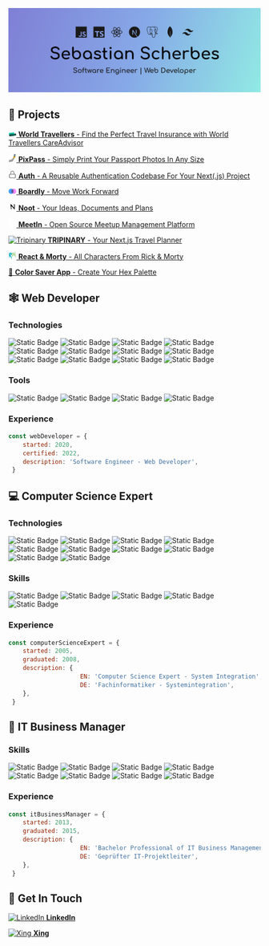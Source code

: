[![Header](https://github.com/sebsch1337/sebsch1337/blob/main/banner.svg "Header")](https://github.com/sebsch1337)

## 🚀 Projects
<a href='https://github.com/sebsch1337/world-travellers'><img width="16px" alt="World Travellers" src="https://github.com/sebsch1337/world-travellers/blob/main/public/logo.svg" /> <strong>World Travellers</strong> - Find the Perfect Travel Insurance with World Travellers CareAdvisor</a>

<a href='https://github.com/sebsch1337/pixpass'><img width="16px" alt="PixPass" src="https://github.com/sebsch1337/pixpass/blob/main/logo.svg"> <strong>PixPass</strong> - Simply Print Your Passport Photos In Any Size</a>

<a href='https://github.com/sebsch1337/auth'><img width="16px" alt="Auth" src="https://github.com/sebsch1337/auth/blob/main/public/logo.svg"> <strong>Auth</strong> - A Reusable Authentication Codebase For Your Next(.js) Project</a>

<a href='https://github.com/sebsch1337/boardly'><img width="16px" alt="Noot" src="https://github.com/sebsch1337/boardly/blob/main/public/logo.svg"> <strong>Boardly</strong> - Move Work Forward</a>

<a href='https://github.com/sebsch1337/noot'><img width="16px" alt="Noot" src="https://github.com/sebsch1337/noot/blob/main/public/logo.svg"> <strong>Noot</strong> - Your Ideas, Documents and Plans</a>

<a href='https://github.com/sebsch1337/meetin'><img width="16px" alt="MeetIn" src="https://raw.githubusercontent.com/sebsch1337/meetin/9e9edbe2a22c792462e5578e01248e8fb28e4da3/assets/logo.svg"> <strong>MeetIn</strong> - Open Source Meetup Management Platform</a>

<a href='https://github.com/sebsch1337/tripinary'><img width="16px" alt="Tripinary" src="https://user-images.githubusercontent.com/75478893/207782009-359706cf-e1c3-406b-bc50-7bc37da4fab4.svg"> <strong>TRIPINARY</strong> - Your Next.js Travel Planner</a>

<a href='https://github.com/sebsch1337/react-and-morty'><img width="16px" alt="React & Morty" src="https://github.com/sebsch1337/react-and-morty/blob/main/public/logo192.png"> <strong>React & Morty</strong> - All Characters From Rick & Morty</a>

<a href='https://github.com/sebsch1337/color-saver-app'>🎨 <strong>Color Saver App</strong> - Create Your Hex Palette</a>

## 🕸️ Web Developer
### Technologies
![Static Badge](https://img.shields.io/badge/JavaScript-black?style=for-the-badge&logo=javascript&labelColor=222A39&color=546991)
![Static Badge](https://img.shields.io/badge/TypeScript-black?style=for-the-badge&logo=typescript&labelColor=222A39&color=546991)
![Static Badge](https://img.shields.io/badge/React-black?style=for-the-badge&logo=react&labelColor=222A39&color=546991)
![Static Badge](https://img.shields.io/badge/Next.js-black?style=for-the-badge&logo=nextdotjs&labelColor=222A39&color=546991)
![Static Badge](https://img.shields.io/badge/SQL-black?style=for-the-badge&logo=postgresql&labelColor=222A39&color=546991)
![Static Badge](https://img.shields.io/badge/MongoDB-black?style=for-the-badge&logo=mongodb&labelColor=222A39&color=546991)
![Static Badge](https://img.shields.io/badge/Prisma-black?style=for-the-badge&logo=prisma&labelColor=222A39&color=546991)
![Static Badge](https://img.shields.io/badge/TailwindCSS-black?style=for-the-badge&logo=tailwindcss&labelColor=222A39&color=546991)
![Static Badge](https://img.shields.io/badge/Styled--Components-black?style=for-the-badge&logo=styledcomponents&labelColor=222A39&color=546991)
![Static Badge](https://img.shields.io/badge/Auth.js-black?style=for-the-badge&logo=nextdns&labelColor=222A39&color=546991)
![Static Badge](https://img.shields.io/badge/Mantine-black?style=for-the-badge&logo=mantine&labelColor=222A39&color=546991)
![Static Badge](https://img.shields.io/badge/Shadcn/ui-black?style=for-the-badge&logo=shadcnui&labelColor=222A39&color=546991)

### Tools
![Static Badge](https://img.shields.io/badge/VSCode-black?style=for-the-badge&logo=visualstudiocode&labelColor=222A39&color=546991)
![Static Badge](https://img.shields.io/badge/Figma-black?style=for-the-badge&logo=figma&labelColor=222A39&color=546991)
![Static Badge](https://img.shields.io/badge/GitHub-black?style=for-the-badge&logo=github&labelColor=222A39&color=546991)
![Static Badge](https://img.shields.io/badge/Shell-black?style=for-the-badge&logo=gnubash&labelColor=222A39&color=546991)

### Experience
```javascript
const webDeveloper = {
    started: 2020,
    certified: 2022,
    description: 'Software Engineer - Web Developer',
 }
```

## 💻 Computer Science Expert
### Technologies
![Static Badge](https://img.shields.io/badge/Windows_Client/Server-black?style=for-the-badge&logo=windows&labelColor=222A39&color=546991)
![Static Badge](https://img.shields.io/badge/Azure-black?style=for-the-badge&logo=microsoftazure&labelColor=222A39&color=546991)
![Static Badge](https://img.shields.io/badge/PowerShell-black?style=for-the-badge&logo=powershell&labelColor=222A39&color=546991)
![Static Badge](https://img.shields.io/badge/AutoIT-black?style=for-the-badge&logo=autoit&labelColor=222A39&color=546991)
![Static Badge](https://img.shields.io/badge/Citrix-black?style=for-the-badge&logo=citrix&labelColor=222A39&color=546991)
![Static Badge](https://img.shields.io/badge/VMware-black?style=for-the-badge&logo=vmware&labelColor=222A39&color=546991)
![Static Badge](https://img.shields.io/badge/Dell-black?style=for-the-badge&logo=dell&labelColor=222A39&color=546991)
![Static Badge](https://img.shields.io/badge/Wise-black?style=for-the-badge&logo=wise&labelColor=222A39&color=546991)
![Static Badge](https://img.shields.io/badge/I-Igel-black?style=for-the-badge&labelColor=222A39&color=546991)
![Static Badge](https://img.shields.io/badge/I-Ivanti-black?style=for-the-badge&labelColor=222A39&color=546991)

### Skills
![Static Badge](https://img.shields.io/badge/IT_Administration-black?style=for-the-badge&labelColor=222A39&color=546991)
![Static Badge](https://img.shields.io/badge/OS_Automation-black?style=for-the-badge&labelColor=222A39&color=546991)
![Static Badge](https://img.shields.io/badge/Virtual_Infrastructure-black?style=for-the-badge&labelColor=222A39&color=546991)
![Static Badge](https://img.shields.io/badge/Hardware_Infrastructure-black?style=for-the-badge&labelColor=222A39&color=546991)
![Static Badge](https://img.shields.io/badge/Software_Deployment-black?style=for-the-badge&labelColor=222A39&color=546991)


### Experience
```javascript
const computerScienceExpert = {
    started: 2005,
    graduated: 2008,
    description: {
                    EN: 'Computer Science Expert - System Integration',
                    DE: 'Fachinformatiker - Systemintegration',
    },
 }
```

## 👔 IT Business Manager
### Skills
![Static Badge](https://img.shields.io/badge/Project_Management-black?style=for-the-badge&labelColor=222A39&color=546991)
![Static Badge](https://img.shields.io/badge/HR_Management-black?style=for-the-badge&labelColor=222A39&color=546991)
![Static Badge](https://img.shields.io/badge/IT_Law-black?style=for-the-badge&labelColor=222A39&color=546991)
![Static Badge](https://img.shields.io/badge/Business_English-black?style=for-the-badge&labelColor=222A39&color=546991)
![Static Badge](https://img.shields.io/badge/Marketing-black?style=for-the-badge&labelColor=222A39&color=546991)
![Static Badge](https://img.shields.io/badge/Business_Process_Analysis-black?style=for-the-badge&labelColor=222A39&color=546991)
![Static Badge](https://img.shields.io/badge/Trainer_Qualification-black?style=for-the-badge&labelColor=222A39&color=546991)
![Static Badge](https://img.shields.io/badge/Self_Management-black?style=for-the-badge&labelColor=222A39&color=546991)


### Experience
```javascript
const itBusinessManager = {
    started: 2013,
    graduated: 2015,
    description: {
                    EN: 'Bachelor Professional of IT Business Management (CCI)',
                    DE: 'Geprüfter IT-Projektleiter',
    },
 }
```

## 🤝 Get In Touch
<a href='https://www.linkedin.com/in/sebastianscherbes'><img width="16px" alt="LinkedIn" src="https://user-images.githubusercontent.com/75478893/207784158-3605d252-ed66-46c7-a8a1-f0f45fd9b344.svg"> <strong>LinkedIn</strong></a>

<a href='https://www.xing.com/profile/Sebastian_Scherbes'><img width="14px" alt="Xing" src="https://user-images.githubusercontent.com/75478893/207784362-ea7c5e62-6f59-48bd-9eab-28cf1f100047.svg"> <strong>Xing</strong></a>
